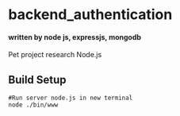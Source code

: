 # backend_authentication

#### written by node js, expressjs, mongodb

Pet project research Node.js

## Build Setup

```
#Run server node.js in new terminal
node ./bin/www
```
